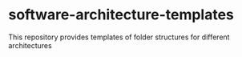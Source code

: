 # software-architecture-templates
This repository provides templates of folder structures for different architectures
